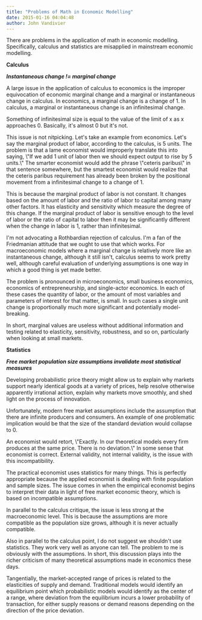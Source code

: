 ```yaml
---
title: "Problems of Math in Economic Modelling"
date: 2015-01-16 04:04:48
author: John Vandivier
---
```




There are problems in the application of math in economic modelling. Specifically, calculus and statistics are misapplied in mainstream economic modelling.
<p style=\"text-align: center;\"><strong>Calculus</strong></p>
<p style=\"text-align: center;\"><em><strong>Instantaneous change != marginal change</strong></em></p>
<p style=\"text-align: left;\">A large issue in the application of calculus to economics is the improper equivocation of economic marginal change and a marginal or instantaneous change in calculus. In economics, a marginal change is a change of 1. In calculus, a marginal or instantaneous change is an infinitesimal change.</p>
<p style=\"text-align: left;\">Something of infinitesimal size is equal to the value of the limit of x as x approaches 0. Basically, it's almost 0 but it's not.</p>
<p style=\"text-align: left;\">This issue is not nitpicking. Let's take an example from economics. Let's say the marginal product of labor, according to the calculus, is 5 units. The problem is that a lame economist would improperly translate this into saying, \"If we add 1 unit of labor then we should expect output to rise by 5 units.\" The smarter economist would add the phrase \"ceteris paribus\" in that sentence somewhere, but the smartest economist would realize that the ceteris paribus requirement has already been broken by the positional movement from a infinitesimal change to a change of 1.</p>
<p style=\"text-align: left;\">This is because the marginal product of labor is not constant. It changes based on the amount of labor and the ratio of labor to capital among many other factors. It has elasticity and sensitivity which measure the degree of this change. If the marginal product of labor is sensitive enough to the level of labor or the ratio of capital to labor then it may be significantly different when the change in labor is 1, rather than infinitesimal.</p>
<p style=\"text-align: left;\">I'm not advocating a Rothbardian rejection of calculus. I'm a fan of the Friedmanian attitude that we ought to use that which works. For macroeconomic models where a marginal change is relatively more like an instantaneous change, although it still isn't, calculus seems to work pretty well, although careful evaluation of underlying assumptions is one way in which a good thing is yet made better.</p>
<p style=\"text-align: left;\">The problem is pronounced in microeconomics, small business economics, economics of entrepreneurship, and single-actor economics. In each of these cases the quantity of labor, or the amount of most variables and parameters of interest for that matter, is small. In such cases a single unit change is proportionally much more significant and potentially model-breaking.</p>
<p style=\"text-align: left;\">In short, marginal values are useless without additional information and testing related to elasticity, sensitivity, robustness, and so on, particularly when looking at small markets.</p>
<p style=\"text-align: center;\"><strong>Statistics</strong></p>
<p style=\"text-align: center;\"><em><strong>Free market population size assumptions invalidate most statistical measures</strong></em></p>
<p style=\"text-align: left;\">Developing probabilistic price theory might allow us to explain why markets support nearly identical goods at a variety of prices, help resolve otherwise apparently irrational action, explain why markets move smoothly, and shed light on the process of innovation.</p>
<p style=\"text-align: left;\">Unfortunately, modern free market assumptions include the assumption that there are infinite producers and consumers. An example of one problematic implication would be that the size of the standard deviation would collapse to 0.</p>
An economist would retort, \"Exactly. In our theoretical models every firm produces at the same price. There is no deviation.\" In some sense that economist is correct. External validity, not internal validity, is the issue with this incompatibility.
<p style=\"text-align: left;\">The practical economist uses statistics for many things. This is perfectly appropriate because the applied economist is dealing with finite population and sample sizes. The issue comes in when the empirical economist begins to interpret their data in light of free market economic theory, which is based on incompatible assumptions.</p>
<p style=\"text-align: left;\">In parallel to the calculus critique, the issue is less strong at the macroeconomic level. This is because the assumptions are more compatible as the population size grows, although it is never actually compatible.</p>
<p style=\"text-align: left;\">Also in parallel to the calculus point, I do not suggest we shouldn't use statistics. They work very well as anyone can tell. The problem to me is obviously with the assumptions. In short, this discussion plays into the richer criticism of many theoretical assumptions made in economics these days.</p>
<p style=\"text-align: left;\">Tangentially, the market-accepted range of prices is related to the elasticities of supply and demand. Traditional models would identify an equilibrium point which probabilistic models would identify as the center of a range, where deviation from the equilibrium incurs a lower probability of transaction, for either supply reasons or demand reasons depending on the direction of the price deviation.</p>